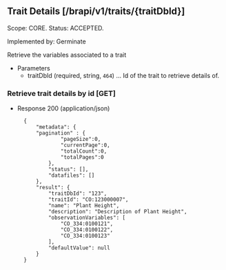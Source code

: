 ## Trait Details [/brapi/v1/traits/{traitDbId}]
Scope: CORE.
Status: ACCEPTED.

Implemented by: Germinate

Retrieve the variables associated to a trait 

+ Parameters
    + traitDbId (required, string, `464`) ... Id of the trait to retrieve details of.

### Retrieve trait details by id [GET]

+ Response 200 (application/json)

        {
            "metadata": {
	        "pagination" : { 
                    "pageSize":0, 
                    "currentPage":0, 
                    "totalCount":0, 
                    "totalPages":0 
                },
                "status": [],
                "datafiles": []
            },
            "result": {
                "traitDbId": "123",
                "traitId": "CO:123000007",
                "name": "Plant Height",
                "description": "Description of Plant Height",
                "observationVariables": [
                    "CO_334:0100121", 
                    "CO_334:0100122", 
                    "CO_334:0100123" 
                ],
                "defaultValue": null
            }
        }
